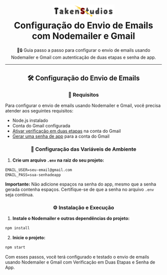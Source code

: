 <h1 align="center">
  <img src="./src/assets/images/ts/long_name.png" alt="TS Logo" width="200">
  <br>
  Configuração do Envio de Emails com Nodemailer e Gmail
  <br>
</h1>

<p align="center">📧🔒 Guia passo a passo para configurar o envio de emails usando Nodemailer e Gmail com autenticação de duas etapas e senha de app.</p>

---

<h2 align="center">🛠️ Configuração do Envio de Emails</h2>

<h3 align="center">🏁 Requisitos</h3>

Para configurar o envio de emails usando Nodemailer e Gmail, você precisa atender aos seguintes requisitos:

- Node.js instalado
- Conta do Gmail configurada
- <a href="https://myaccount.google.com/security-checkup">Ativar verificação em duas etapas</a> na conta do Gmail
- <a href="https://myaccount.google.com/apppasswords">Gerar uma senha de app</a> para a conta do Gmail

<h3 align="center">📝 Configuração das Variáveis de Ambiente</h3>

1. **Crie um arquivo `.env` na raiz do seu projeto:**

```env
EMAIL_USER=seu-email@gmail.com
EMAIL_PASS=sua-senhadeapp
```

**Importante:** Não adicione espaços na senha do app, mesmo que a senha gerada contenha espaços. Certifique-se de que a senha no arquivo `.env` seja contínua.

<h3 align="center">⚙️ Instalação e Execução</h3>

1. **Instale o Nodemailer e outras dependências do projeto:**

```sh
npm install
```

2. **Inicie o projeto:**

```sh
npm start
```

Com esses passos, você terá configurado e testado o envio de emails usando Nodemailer e Gmail com Verificação em Duas Etapas e Senha de App.